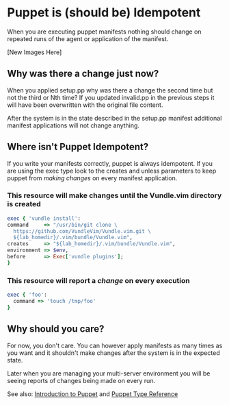 # Puppet is \(should be\) Idempotent

When you are executing puppet manifests nothing should change on repeated runs of the agent or application of the manifest.

\[New Images Here\]

## Why was there a change just now?

When you applied setup.pp why was there a change the second time but not the third or Nth time? If you updated invalid.pp in the previous steps it will have been overwritten with the original file content.

After the system is in the state described in the setup.pp manifest additional manifest applications will not change anything.

## Where isn't Puppet Idempotent?

If you write your manifests correctly, puppet is always idempotent. If you are using the exec type look to the creates and unless parameters to keep puppet from _making changes_ on every manifest application.

### This resource will make changes until the Vundle.vim directory is created

```ruby
exec { 'vundle install':
command     => "/usr/bin/git clone \
  https://github.com/VundleVim/Vundle.vim.git \
  ${lab_homedir}/.vim/bundle/Vundle.vim",
creates     => "${lab_homedir}/.vim/bundle/Vundle.vim",
environment => $env,
before      => Exec['vundle plugins'];
}
```

### This resource will report a _change_ on every execution

```ruby
exec { 'foo':
  command => 'touch /tmp/foo'
}

```

## Why should you care?

For now,  you don't care. You can however apply manifests as many times as you want and it shouldn't make changes after the system is in the expected state.

Later when you are managing your multi-server environment you will be seeing reports of changes being made on every run.

See also: [Introduction to Puppet](https://docs.puppet.com/guides/introduction.html) and [Puppet Type Reference](https://docs.puppet.com/puppet/latest/reference/type.html)


